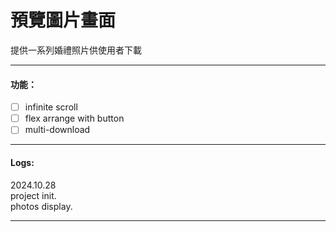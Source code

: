 # 預覽圖片畫面

提供一系列婚禮照片供使用者下載

---

#### 功能：

- [ ] infinite scroll
- [ ] flex arrange with button
- [ ] multi-download

---

#### Logs:

2024.10.28  
  project init.  
  photos display.  

---
